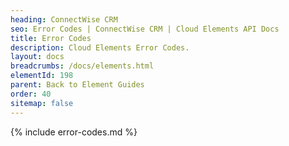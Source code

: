 ```yaml
---
heading: ConnectWise CRM
seo: Error Codes | ConnectWise CRM | Cloud Elements API Docs
title: Error Codes
description: Cloud Elements Error Codes.
layout: docs
breadcrumbs: /docs/elements.html
elementId: 198
parent: Back to Element Guides
order: 40
sitemap: false
---
```


{% include error-codes.md %}
